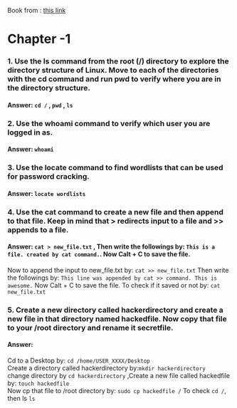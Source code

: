 Book from : [this link](https://kea.nu/files/textbooks/humblesec/linuxbasicsforhackers.pdf)

# Chapter -1 

### 1. Use the ls command from the root (/) directory to explore the directory structure of Linux. Move to each of the directories with the cd command and run pwd to verify where you are in the directory structure.

#### Answer: ```cd /``` , ```pwd``` , ```ls``` 


### 2. Use the whoami command to verify which user you are logged in as.
#### Answer: ```whoami```

### 3. Use the locate command to find wordlists that can be used for password cracking.
#### Answer: ```locate wordlists```

### 4. Use the cat command to create a new file and then append to that file. Keep in mind that > redirects input to a file and >> appends to a file.
#### Answer: ```cat > new_file.txt``` , Then write the followings by: ```This is a file. created by cat command.```. Now Calt + C to save the file.
Now to append the input to new_file.txt by: ```cat >> new_file.txt``` Then write the followings by: ```This line was appended by cat >> command. This is awesome.``` Now Calt + C to save the file. To check if it saved or not by: ```cat new_file.txt```


### 5. Create a new directory called hackerdirectory and create a new file in that directory named hackedfile. Now copy that file to your /root directory and rename it secretfile.

#### Answer: 
Cd to a Desktop by: ```cd /home/USER_XXXX/Desktop```\
Create a directory called hackerdirectory by:```mkdir hackerdirectory``` \
change directory by ```cd hackerdirectory``` ,Create a new file called hackedfile by: ```touch hackedfile``` \
Now cp that file to /root directory by: ```sudo cp hackedfile /```
To check ```cd /```, then ls ```ls```

